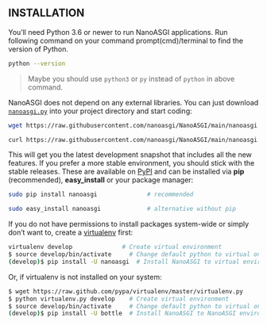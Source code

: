 ## INSTALLATION

You’ll need Python 3.6 or newer to run NanoASGI applications. Run following command on your command prompt(cmd)/terminal to find the version of Python.
```bash
python --version
```
> Maybe you should use `python3` or `py` instead of `python` in above command.

NanoASGI does not depend on any external libraries. You can just download  [`nanoasgi.py`](https://github.com/nanoasgi/NanoASGI/blob/main/nanoasgi.py)  into your project directory and start coding:
```bash
wget https://raw.githubusercontent.com/nanoasgi/NanoASGI/main/nanoasgi.py
```
```bash
curl https://raw.githubusercontent.com/nanoasgi/NanoASGI/main/nanoasgi.py --output "nanoasgi.py"
```
This will get you the latest development snapshot that includes all the new features. If you prefer a more stable environment, you should stick with the stable releases. These are available on  [PyPI](http://pypi.python.org/pypi/nanoasgi)  and can be installed via  **pip**  (recommended),  **easy_install**  or your package manager:
```bash
sudo pip install nanoasgi              # recommended
```
```bash
sudo easy_install nanoasgi             # alternative without pip
```

If you do not have permissions to install packages system-wide or simply don’t want to, create a  [virtualenv](http://pypi.python.org/pypi/virtualenv)  first:
```bash
virtualenv develop              # Create virtual environment
$ source develop/bin/activate     # Change default python to virtual one
(develop)$ pip install -U nanoasgi  # Install NanoASGI to virtual environment
```
Or, if virtualenv is not installed on your system:
```bash
$ wget https://raw.github.com/pypa/virtualenv/master/virtualenv.py
$ python virtualenv.py develop    # Create virtual environment
$ source develop/bin/activate     # Change default python to virtual one
(develop)$ pip install -U bottle  # Install NanoASGI to NanoASGI environment
```
